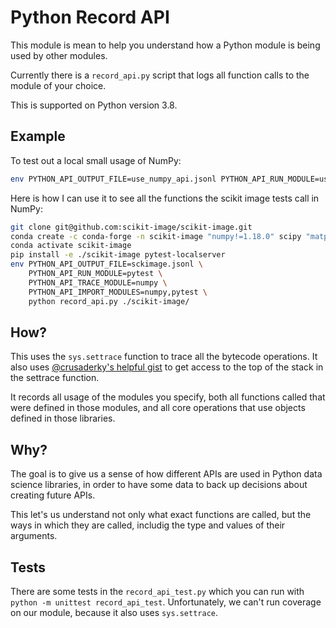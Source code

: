 # Python Record API

This module is mean to help you understand how a Python module is being used by other modules.

Currently there is a `record_api.py` script that logs all function calls to the module of your choice.

This is supported on Python version 3.8.

## Example

To test out a local small usage of NumPy:

```bash
env PYTHON_API_OUTPUT_FILE=use_numpy_api.jsonl PYTHON_API_RUN_MODULE=use_numpy_api PYTHON_API_TRACE_MODULE=numpy PYTHON_API_IMPORT_MODULES=numpy python record_api.py
```

Here is how I can use it to see all the functions the scikit image tests call in NumPy:

```bash
git clone git@github.com:scikit-image/scikit-image.git
conda create -c conda-forge -n scikit-image "numpy!=1.18.0" scipy "matplotlib!=3.0.0" networkx pillow=6 imageio tifffile PyWavelets pooch Cython wheel pytest
conda activate scikit-image
pip install -e ./scikit-image pytest-localserver
env PYTHON_API_OUTPUT_FILE=sckimage.jsonl \
    PYTHON_API_RUN_MODULE=pytest \
    PYTHON_API_TRACE_MODULE=numpy \
    PYTHON_API_IMPORT_MODULES=numpy,pytest \
    python record_api.py ./scikit-image/
```

## How?

This uses the `sys.settrace` function to trace all the bytecode operations. It also uses
[@crusaderky's helpful gist](https://gist.github.com/crusaderky/cf0575cfeeee8faa1bb1b3480bc4a87a)
to get access to the top of the stack in the settrace function.

It records all usage of the modules you specify, both all functions called that were defined in those modules, and all core operations that use objects defined in those libraries.

## Why?

The goal is to give us a sense of how different APIs are used in Python data science libraries, in order to have some data to back up decisions about creating future APIs.

This let's us understand not only what exact functions are called, but the ways in which they are called, includig the type and values of their arguments.


## Tests

There are some tests in the `record_api_test.py` which you can run with `python -m unittest record_api_test`. Unfortunately, we can't run coverage on our module, because it also uses `sys.settrace`. 